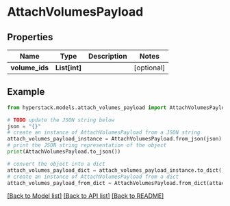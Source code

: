 # AttachVolumesPayload


## Properties

Name | Type | Description | Notes
------------ | ------------- | ------------- | -------------
**volume_ids** | **List[int]** |  | [optional] 

## Example

```python
from hyperstack.models.attach_volumes_payload import AttachVolumesPayload

# TODO update the JSON string below
json = "{}"
# create an instance of AttachVolumesPayload from a JSON string
attach_volumes_payload_instance = AttachVolumesPayload.from_json(json)
# print the JSON string representation of the object
print(AttachVolumesPayload.to_json())

# convert the object into a dict
attach_volumes_payload_dict = attach_volumes_payload_instance.to_dict()
# create an instance of AttachVolumesPayload from a dict
attach_volumes_payload_from_dict = AttachVolumesPayload.from_dict(attach_volumes_payload_dict)
```
[[Back to Model list]](../README.md#documentation-for-models) [[Back to API list]](../README.md#documentation-for-api-endpoints) [[Back to README]](../README.md)


